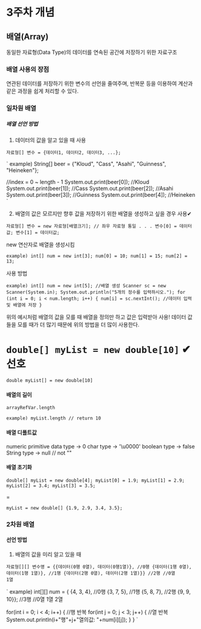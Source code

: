 # 3주차 개념
## 배열(Array)
동일한 자료형(Data Type)의 데이터를 연속된 공간에 저장하기 위한 자료구조

### 배열 사용의 장점
연관된 데이터를 저장하기 위한 변수의 선언을 줄여주며, 반복문 등을 이용하여 계산과 같은 과정을 쉽게 처리할 수 있다.


### 일차원 배열
##### 배열 선언 방법

1) 데이터의 값을 알고 있을 때 사용

`
자료형[] 변수 = {데이터1, 데이터2, 데이터3, ...};
`


`
example)
String[] beer = {"Kloud", "Cass", "Asahi", "Guinness", "Heineken"};

//index = 0 ~ length - 1
System.out.print(beer[0]); //Kloud
System.out.print(beer[1]); //Cass
System.out.print(beer[2]); //Asahi
System.out.print(beer[3]); //Guinness
System.out.print(beer[4]); //Heineken
`


2) 배열의 값은 모르지만 향후 값을 저장하기 위한 배열을 생성하고 싶을 경우 사용✔


`
자료형[] 변수 = new 자료형[배열크기]; // 좌우 자료형 통일
.
.
.
변수[0] = 데이터값;
변수[1] = 데이터값;
`


new 연산자로 배열을 생성시킴


`
example)
int[] num = new int[3];
num[0] = 10;
num[1] = 15;
num[2] = 13;
`


사용 방법


`
example)
int[] num = new int[5]; //배열 생성
Scanner sc = new Scanner(System.in);
System.out.println("5개의 정수를 입력하시오.");
for (int i = 0; i < num.length; i++)
{
  num[i] = sc.nextInt(); //데이터 입력 및 배열에 저장
}
`


위의 예시처럼 배열의 값을 모를 때 배열을 정의만 하고 값은 입력받아 사용!
데이터 값들을 모를 때가 더 많기 때문에 위의 방법을 더 많이 사용한다.


`double[] myList = new double[10]` ✔선호
=
`double myList[] = new double[10]`



#### 배열의 길이


`
arrayRefVar.length
`


`
example)
myList.length // return 10
`


#### 배열 디폴트값


numeric primitive data type -> 0
char type -> '\u0000'
boolean type -> false
String type -> null // not ""


#### 배열 초기화

`
double[] myList = new double[4];
myList[0] = 1.9;
myList[1] = 2.9;
myList[2] = 3.4;
myList[3] = 3.5;
`

=

`
myList = new double[] {1.9, 2.9, 3.4, 3.5};
`


### 2차원 배열

#### 선언 방법

1) 배열의 값을 미리 알고 있을 때

`
자료형[][] 변수명 = {{데이터(0행 0열), 데이터(0행1열)}, //0행
			{데이터(1행 0열), 데이터(1행 1열)}, //1행
			{데이터(2행 0열), 데이터(2행 1열)}} //2행
        		//0열              1열
`


`
example)
int[][] num = { {4, 3, 4}, //0행
                {3, 7, 5}, //1행
                {5, 8, 7}, //2행
                {9, 9, 10}}; //3행
               //0열 1열 2열
               
for(int i = 0; i < 4; i++) { //행 반복
  for(int j = 0; j < 3; j++) { //열 반복
    System.out.println(i+"행"+j+"열의값: "+num[i][j]);
  }
}
`
